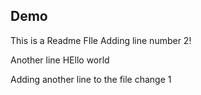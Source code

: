 ## Demo
This is a Readme FIle
Adding line number 2!

Another line
HEllo world

Adding another line to the file
change 1
